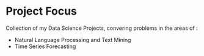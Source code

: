 # Project Focus
Collection of my Data Science Projects, convering problems in the areas of :

 - Natural Language Processing and Text Mining
 - Time Series Forecasting
